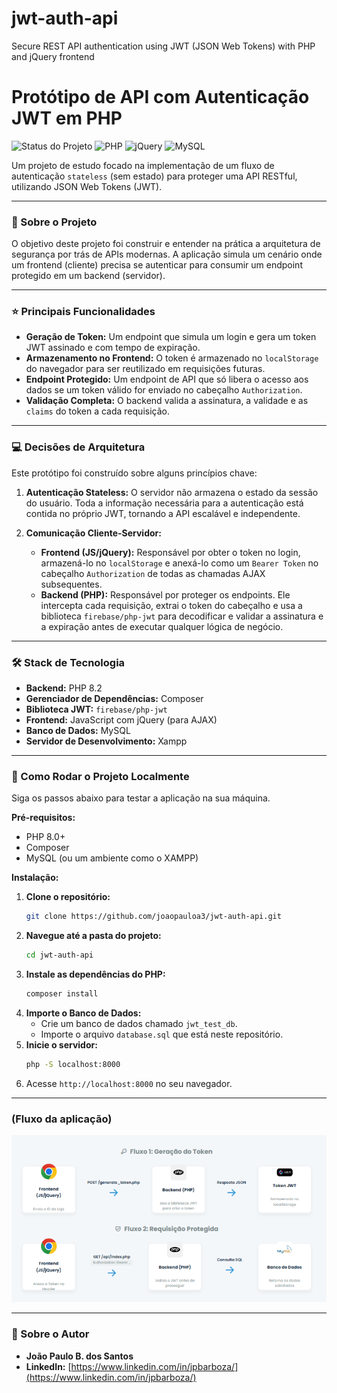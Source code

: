 # jwt-auth-api
Secure REST API authentication using JWT (JSON Web Tokens) with PHP and jQuery frontend
# Protótipo de API com Autenticação JWT em PHP

![Status do Projeto](https://img.shields.io/badge/status-em%20desenvolvimento-yellow)
![PHP](https://img.shields.io/badge/PHP-8.2-blue?logo=php)
![jQuery](https://img.shields.io/badge/jQuery-3.7-blue?logo=jquery)
![MySQL](https://img.shields.io/badge/MySQL-8.0-orange?logo=mysql)

Um projeto de estudo focado na implementação de um fluxo de autenticação `stateless` (sem estado) para proteger uma API RESTful, utilizando JSON Web Tokens (JWT).

---


### 🎯 Sobre o Projeto

O objetivo deste projeto foi construir e entender na prática a arquitetura de segurança por trás de APIs modernas. A aplicação simula um cenário onde um frontend (cliente) precisa se autenticar para consumir um endpoint protegido em um backend (servidor).

---

### ⭐ Principais Funcionalidades

* **Geração de Token:** Um endpoint que simula um login e gera um token JWT assinado e com tempo de expiração.
* **Armazenamento no Frontend:** O token é armazenado no `localStorage` do navegador para ser reutilizado em requisições futuras.
* **Endpoint Protegido:** Um endpoint de API que só libera o acesso aos dados se um token válido for enviado no cabeçalho `Authorization`.
* **Validação Completa:** O backend valida a assinatura, a validade e as `claims` do token a cada requisição.

---

### 💻 Decisões de Arquitetura

Este protótipo foi construído sobre alguns princípios chave:

1.  **Autenticação Stateless:** O servidor não armazena o estado da sessão do usuário. Toda a informação necessária para a autenticação está contida no próprio JWT, tornando a API escalável e independente.

2.  **Comunicação Cliente-Servidor:**
    * **Frontend (JS/jQuery):** Responsável por obter o token no login, armazená-lo no `localStorage` e anexá-lo como um `Bearer Token` no cabeçalho `Authorization` de todas as chamadas AJAX subsequentes.
    * **Backend (PHP):** Responsável por proteger os endpoints. Ele intercepta cada requisição, extrai o token do cabeçalho e usa a biblioteca `firebase/php-jwt` para decodificar e validar a assinatura e a expiração antes de executar qualquer lógica de negócio.

---

### 🛠️ Stack de Tecnologia

* **Backend:** PHP 8.2
* **Gerenciador de Dependências:** Composer
* **Biblioteca JWT:** `firebase/php-jwt`
* **Frontend:** JavaScript com jQuery (para AJAX)
* **Banco de Dados:** MySQL
* **Servidor de Desenvolvimento:** Xampp

---

### 🚀 Como Rodar o Projeto Localmente

Siga os passos abaixo para testar a aplicação na sua máquina.

**Pré-requisitos:**
* PHP 8.0+
* Composer
* MySQL (ou um ambiente como o XAMPP)

**Instalação:**

1.  **Clone o repositório:**
    ```bash
    git clone https://github.com/joaopauloa3/jwt-auth-api.git
    ```
2.  **Navegue até a pasta do projeto:**
    ```bash
    cd jwt-auth-api
    ```
3.  **Instale as dependências do PHP:**
    ```bash
    composer install
    ```
4.  **Importe o Banco de Dados:**
    * Crie um banco de dados chamado `jwt_test_db`.
    * Importe o arquivo `database.sql` que está neste repositório.
5.  **Inicie o servidor:**
    ```bash
    php -S localhost:8000
    ```
6.  Acesse `http://localhost:8000` no seu navegador.

---

### (Fluxo da aplicação)

![Diagrama do fluxo do projeto](https://raw.githubusercontent.com/joaopauloa3/jwt-auth-api/refs/heads/main/image.png)

---

### 🔗 Sobre o Autor

* **João Paulo B. dos Santos**
* **LinkedIn:** [https://www.linkedin.com/in/jpbarboza/](https://www.linkedin.com/in/jpbarboza/)

